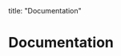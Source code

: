 <frontmatter>
title: "Documentation"
</frontmatter>

<link rel="stylesheet" href="{{baseUrl}}/css/textbook.css">

<div class="website-content" id="all">

# Documentation

<panel header="## Introduction" type="seamless" alt="introduction" expanded >
  <include src="introduction/index.md#main" />
</panel>

<panel header="## Guidelines" type="seamless" alt="guidelines" expanded >
  <include src="guidelines/index.md#main" />
</panel>

<panel header="## Tools" type="seamless" alt="tools" expanded >
  <include src="tools/index.md#main" />
</panel>

</div>
